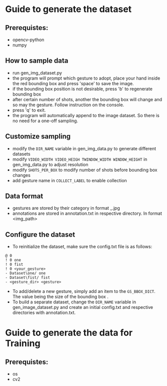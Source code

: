 # Guide to generate the dataset
## Prerequistes:
- opencv-python
- numpy

## How to sample data
- run gen_img_dataset.py
- the program will prompt which gesture to adopt, place your hand inside the red bounding box and press 'space' to save the image.
- if the bounding box position is not desirable, press 'b' to regenerate bounding box
- after certain number of shots, another the bounding box will change and so may the gesture. Follow instruction on the console.
- press 'q' to exit. 
- the program will automatically append to the image dataset. So there is no need for a one-off sampling.


## Customize sampling
- modify the ```DIR_NAME``` variable in gen_img_data.py to generate different datasets
- modify ```VIDEO_WIDTH VIDEO_HEIGH TWINDOW_WIDTH WINDOW_HEIGHT``` in gen_img_data.py to adjust resolution 
- modify ```SHOTS_PER_BOX``` to modify number of shots before bounding box changes
- add gesture name in ```COLLECT_LABEL``` to enable collection

## Data format
- gestures are stored by their category in format <gesture>_<number>.jpg
- annotations are stored in annotation.txt in respective directory. In format <img_path> <x1> <y1> <x2> <y2>

## Configure the dataset
- To reinitialize the dataset, make sure the config.txt file is as follows:
```
@ 0
! 0 one
! 0 fist
! 0 <your_gesture>
- Dataset\one/ one
- Dataset\fist/ fist
- <gesture_dir> <gesture>
```
- To add/delete a new gesture, simply add an item to the ```GS_BBOX_DICT```. The value being the size of the bounding box .
- To build a separate dataset, change the ```DIR_NAME``` variable in gen_image_dataset.py and create an initial config.txt and respective directories with annotation.txt.


# Guide to generate the data for Training
## Prerequistes:
- os
- cv2

